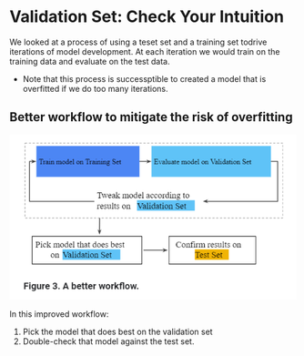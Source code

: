 # Validation Set: Check Your Intuition
We looked at a process of using a teset set and a training set todrive iterations of 
model development. At each iteration we would train on the training data and evaluate on the test data.
- Note that this process is successptible to created a model that is overfitted if we do too many iterations. 

## Better workflow to mitigate the risk of overfitting
<img src="imgs/workflow.png">

In this improved workflow:
1. Pick the model that does best on the validation set 
2. Double-check that model against the test set.


